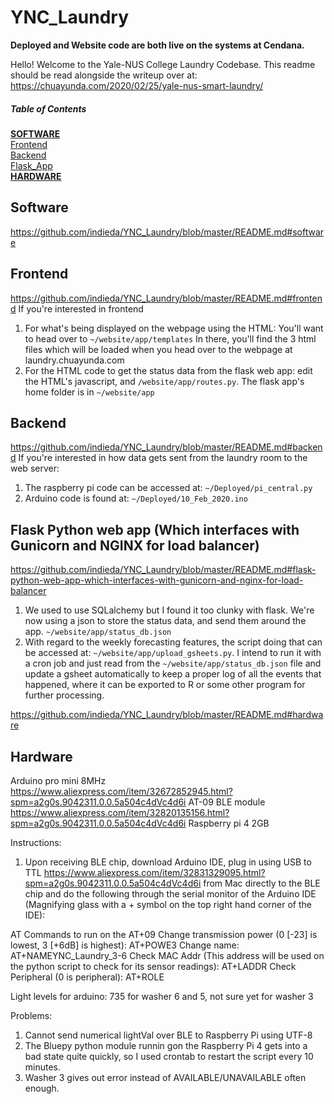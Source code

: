# YNC_Laundry

**Deployed and Website code are both live on the systems at Cendana.**

Hello! Welcome to the Yale-NUS College Laundry Codebase. This readme should be read alongside the writeup over at: https://chuayunda.com/2020/02/25/yale-nus-smart-laundry/
##### Table of Contents  
[**SOFTWARE**](#software)  
[Frontend](#frontend)  
[Backend](#backend)  
[Flask_App](#flask_app)  
[**HARDWARE**](#hardware)  

## Software
<https://github.com/indieda/YNC_Laundry/blob/master/README.md#software>

## Frontend
<https://github.com/indieda/YNC_Laundry/blob/master/README.md#frontend>
If you're interested in frontend
1. For what's being displayed on the webpage using the HTML: You'll want to head over to ```~/website/app/templates``` In there, you'll find the 3 html files which will be loaded when you head over to the webpage at laundry.chuayunda.com
2. For the HTML code to get the status data from the flask web app: edit the HTML's javascript, and ```/website/app/routes.py```. The flask app's home folder is in ```~/website/app```

## Backend
<https://github.com/indieda/YNC_Laundry/blob/master/README.md#backend>
If you're interested in how data gets sent from the laundry room to the web server: 
1. The raspberry pi code can be accessed at: ```~/Deployed/pi_central.py```
2. Arduino code is found at: ```~/Deployed/10_Feb_2020.ino```

## Flask Python web app (Which interfaces with Gunicorn and NGINX for load balancer)
https://github.com/indieda/YNC_Laundry/blob/master/README.md#flask-python-web-app-which-interfaces-with-gunicorn-and-nginx-for-load-balancer

1. We used to use SQLalchemy but I found it too clunky with flask. We're now using a json to store the status data, and send them around the app. ```~/website/app/status_db.json```
2. With regard to the weekly forecasting features, the script doing that can be accessed at: ```~/website/app/upload_gsheets.py```. I intend to run it with a cron job and just read from the ```~/website/app/status_db.json``` file and update a gsheet automatically to keep a proper log of all the events that happened, where it can be exported to R or some other program for further processing.


<https://github.com/indieda/YNC_Laundry/blob/master/README.md#hardware>
## Hardware
Arduino pro mini 8MHz
https://www.aliexpress.com/item/32672852945.html?spm=a2g0s.9042311.0.0.5a504c4dVc4d6i
AT-09 BLE module
https://www.aliexpress.com/item/32820135156.html?spm=a2g0s.9042311.0.0.5a504c4dVc4d6i
Raspberry pi 4 2GB

Instructions:
1. Upon receiving BLE chip, download Arduino IDE, plug in using USB to TTL https://www.aliexpress.com/item/32831329095.html?spm=a2g0s.9042311.0.0.5a504c4dVc4d6i from Mac directly to the BLE chip and do the following through the serial monitor of the Arduino IDE (Magnifying glass with a + symbol on the top right hand corner of the IDE):

AT Commands to run on the AT+09
Change transmission power (0 [-23] is lowest, 3 [+6dB] is highest): AT+POWE3
Change name: AT+NAMEYNC_Laundry_3-6
Check MAC Addr (This address will be used on the python script to check for its sensor readings): AT+LADDR
Check Peripheral (0 is peripheral): AT+ROLE

Light levels for arduino:
735 for washer 6 and 5, not sure yet for washer 3

Problems:
1. Cannot send numerical lightVal over BLE to Raspberry Pi using UTF-8
2. The Bluepy python module runnin gon the Raspberry Pi 4 gets into a bad state quite quickly, so I used crontab to restart the script every 10 minutes.
3. Washer 3 gives out error instead of AVAILABLE/UNAVAILABLE often enough.

